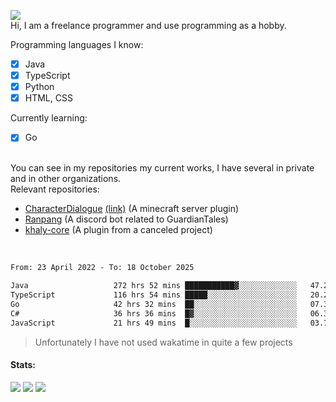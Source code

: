 ![](https://komarev.com/ghpvc/?username=iAtog&color=brightgreen) <br>
Hi, I am a freelance programmer and use programming as a hobby.<br>

Programming languages I know:
- [x] Java
- [x] TypeScript
- [x] Python
- [x] HTML, CSS

Currently learning:
- [x] Go
<br>
You can see in my repositories my current works, I have several in private and in other organizations.<br>
Relevant repositories:<br>

* [CharacterDialogue](https://github.com/iAtog/character-dialogue) [(link)](https://www.spigotmc.org/resources/95868/) (A minecraft server plugin)
* [Ranpang](https://github.com/iAtog/Ranpang) (A discord bot related to GuardianTales)
* [khaly-core](https://github.com/KhalyRPG/rpg) (A plugin from a canceled project)
<br>

<!--START_SECTION:waka-->

```txt
From: 23 April 2022 - To: 18 October 2025

Java                   272 hrs 52 mins ███████████▓░░░░░░░░░░░░░   47.27 %
TypeScript             116 hrs 54 mins █████░░░░░░░░░░░░░░░░░░░░   20.25 %
Go                     42 hrs 32 mins  ██░░░░░░░░░░░░░░░░░░░░░░░   07.37 %
C#                     36 hrs 36 mins  █▓░░░░░░░░░░░░░░░░░░░░░░░   06.34 %
JavaScript             21 hrs 49 mins  █░░░░░░░░░░░░░░░░░░░░░░░░   03.78 %
```

<!--END_SECTION:waka-->
> Unfortunately I have not used wakatime in quite a few projects
#### Stats:
![](https://github-profile-summary-cards.vercel.app/api/cards/profile-details?username=iAtog&theme=github_dark)
![](https://github-profile-summary-cards.vercel.app/api/cards/stats?username=iAtog&theme=github_dark)
![](https://github-profile-summary-cards.vercel.app/api/cards/repos-per-language?username=iAtog&theme=github_dark) 
